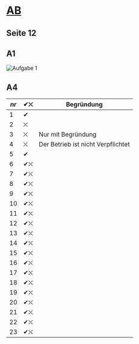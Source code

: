 # [AB](01_Lernsituation%201%20-%20Die%20duale%20Ausbildung.pdf)
## Seite 12
## A1
![Aufgabe 1](S13A1.png)

## A4
| *nr* | ✔⛌ | Begründung |
| --- | --- | --- |
|  1 | ✔ |  |
|  2 | ⛌ |  |
|  3 | ⛌ | Nur mit Begründung |
|  4 | ⛌ | Der Betrieb ist nicht Verpflichtet |
|  5 | ✔ |  |
|  6 | ✔⛌ |  |
|  7 | ✔⛌ |  |
|  8 | ✔⛌ |  |
|  9 | ✔⛌ |  |
| 10 | ✔⛌ |  |
| 11 | ✔⛌ |  |
| 12 | ✔⛌ |  |
| 13 | ✔⛌ |  |
| 14 | ✔⛌ |  |
| 15 | ✔⛌ |  |
| 16 | ✔⛌ |  |
| 17 | ✔⛌ |  |
| 18 | ✔⛌ |  |
| 19 | ✔⛌ |  |
| 20 | ✔⛌ |  |
| 21 | ✔⛌ |  |
| 22 | ✔⛌ |  |
| 23 | ✔⛌ |  |


